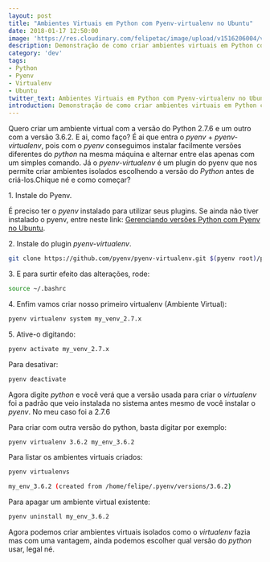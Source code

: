 ```yaml
---
layout: post
title: "Ambientes Virtuais em Python com Pyenv-virtualenv no Ubuntu"
date: 2018-01-17 12:50:00
image: 'https://res.cloudinary.com/felipetac/image/upload/v1516206004/virtualenv_ghwzdi.png'
description: Demonstração de como criar ambientes virtuais em Python com o plugin virtualenv do Pyenv no Ubuntu
category: 'dev'
tags:
- Python
- Pyenv
- Virtualenv
- Ubuntu
twitter_text: Ambientes Virtuais em Python com Pyenv-virtualenv no Ubuntu
introduction: Demonstração de como criar ambientes virtuais em Python com o plugin virtualenv do Pyenv no Ubuntu
---
```

Quero criar um ambiente virtual com a versão do Python 2.7.6 e um outro com a versão 3.6.2. E ai, como faço? É ai que entra o _pyenv_ + _pyenv-virtualenv_, pois com o _pyenv_ conseguimos instalar facilmente versões diferentes do _python_ na mesma máquina e alternar entre elas apenas com um simples comando. Já o _pyenv-virtualenv_ é um plugin do pyenv que nos permite criar ambientes isolados escolhendo a versão do _Python_ antes de criá-los.Chique né e como começar?

1\. Instale do Pyenv.

É preciso ter o _pyenv_ instalado para utilizar seus plugins. Se ainda não tiver instalado o pyenv, entre neste link: [Gerenciando versões Python com Pyenv no Ubuntu](/gerenciando-versões-python-com-pyenv-no-ubuntu/).

2\. Instale do plugin _pyenv-virtualenv_.

```bash
git clone https://github.com/pyenv/pyenv-virtualenv.git $(pyenv root)/plugins/pyenv-virtualenv
```

3\. E para surtir efeito das alterações, rode:

```bash
source ~/.bashrc
```

4\. Enfim vamos criar nosso primeiro virtualenv (Ambiente Virtual):

```bash
pyenv virtualenv system my_venv_2.7.x
```

5\. Ative-o digitando:

```bash
pyenv activate my_venv_2.7.x
```

Para desativar:

```bash
pyenv deactivate
```

Agora digite _python_ e você verá que a versão usada para criar o _virtualenv_ foi a padrão que veio instalada no sistema antes mesmo de você instalar o _pyenv_. No meu caso foi a 2.7.6

Para criar com outra versão do python, basta digitar por exemplo:

```bash
pyenv virtualenv 3.6.2 my_env_3.6.2
```

Para listar os ambientes virtuais criados:

```bash
pyenv virtualenvs

my_env_3.6.2 (created from /home/felipe/.pyenv/versions/3.6.2)
```

Para apagar um ambiente virtual existente:

```bash
pyenv uninstall my_env_3.6.2
```

Agora podemos criar ambientes virtuais isolados como o _virtualenv_ fazia mas com uma vantagem, ainda podemos escolher qual versão do _python_ usar, legal né.

